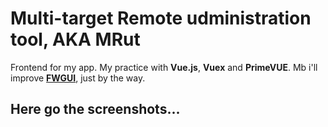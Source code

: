 # Multi-target Remote udministration tool, AKA MRut
Frontend for my app. My practice with **Vue.js**, **Vuex** and **PrimeVUE**. Mb i'll improve [**FWGUI**](https://github.com/Foresteam/FWGUI), just by the way.

## Here go the screenshots...